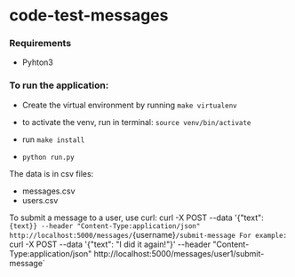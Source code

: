 # code-test-messages

### Requirements
- Pyhton3

### To run the application:
- Create the virtual environment by running `make virtualenv`
- to activate the venv, run in terminal: `source venv/bin/activate`

- run `make install`
- `python run.py`

The data is in csv files:
- messages.csv
- users.csv


To submit a message to a user, use curl:
 curl -X POST --data '{"text": `{text}} --header "Content-Type:application/json" http://localhost:5000/messages/`{username}`/submit-message
For example: `curl -X POST --data '{"text": "I did it again!"}' --header "Content-Type:application/json" http://localhost:5000/messages/user1/submit-message`


